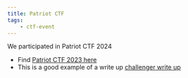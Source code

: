 ```yaml
---
title: Patriot CTF
tags:
    - ctf-event
---
```


We participated in Patriot CTF 2024

- Find [Patriot CTF 2023 here](https://github.com/MasonCompetitiveCyber/PatriotCTF2023)
- This is a good example of a write up [challenger write up](https://d-c4ptain.github.io/posts/PatriotCTF-2023-writeup/)






